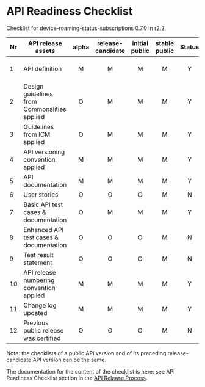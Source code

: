 # API Readiness Checklist

Checklist for device-roaming-status-subscriptions 0.7.0 in r2.2.

| Nr | API release assets  | alpha | release-candidate |  initial<br>public | stable<br> public | Status | Reference information |
|----|----------------------------------------------|:-----:|:-----------------:|:-------:|:------:|:----:|:----:|
|  1 | API definition                               |   M   |         M         |    M    |    M   |   Y   | /code/API_definitions/device-roaming-status-subscriptions.yaml |
|  2 | Design guidelines from Commonalities applied |   O   |         M         |    M    |    M   |   Y   |  r2.3    |
|  3 | Guidelines from ICM applied                  |   O   |         M         |    M    |    M   |   Y   |  r2.3    |
|  4 | API versioning convention applied            |   M   |         M         |    M    |    M   |   Y   |      |
|  5 | API documentation                            |   M   |         M         |    M    |    M   |   Y   | inline in YAML |
|  6 | User stories                                 |   O   |         O         |    O    |    M   |  N    |      |
|  7 | Basic API test cases & documentation         |   O   |         M         |    M    |    M   |   Y | /code/Test_definitions/device-roaming-status-subscriptions.feature |
|  8 | Enhanced API test cases & documentation      |   O   |         O         |    O    |    M   |   N   |     |
|  9 | Test result statement                        |   O   |         O         |    O    |    M   |   N   |     |
| 10 | API release numbering convention applied     |   M   |         M         |    M    |    M   |   Y   |      |
| 11 | Change log updated                           |   M   |         M         |    M    |    M   |   Y   | /CHANGELOG.md |
| 12 | Previous public release was certified        |   O   |         O         |    O    |    M   |   N   |      |

Note: the checklists of a public API version and of its preceding release-candidate API version can be the same.

The documentation for the content of the checklist is here: see API Readiness Checklist section in the [API Release Process](https://lf-camaraproject.atlassian.net/wiki/x/jine).
